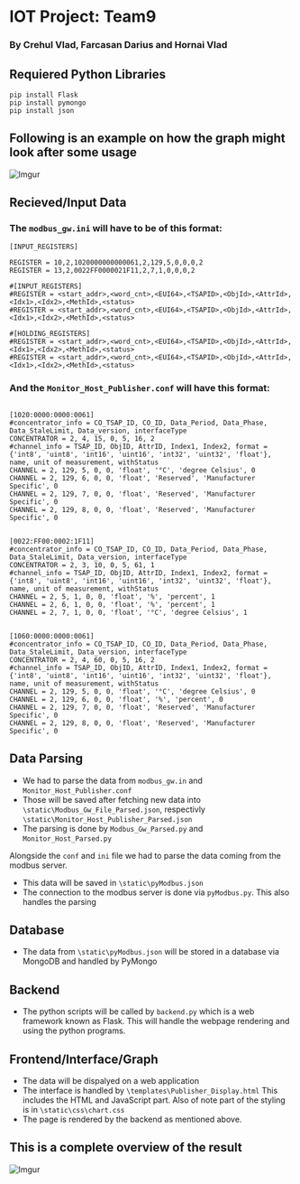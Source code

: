 # IOT Project: Team9
### By Crehul Vlad, Farcasan Darius and Hornai Vlad

## Requiered Python Libraries
```
pip install Flask
pip install pymongo
pip install json
```

## Following is an example on how the graph might look after some usage
![Imgur](https://i.imgur.com/7rIDZBw.jpg)

## Recieved/Input Data
### The `modbus_gw.ini` will have to be of this format:
```
[INPUT_REGISTERS]

REGISTER = 10,2,1020000000000061,2,129,5,0,0,0,2
REGISTER = 13,2,0022FF0000021F11,2,7,1,0,0,0,2

#[INPUT_REGISTERS]
#REGISTER = <start_addr>,<word_cnt>,<EUI64>,<TSAPID>,<ObjId>,<AttrId>,<Idx1>,<Idx2>,<MethId>,<status>
#REGISTER = <start_addr>,<word_cnt>,<EUI64>,<TSAPID>,<ObjId>,<AttrId>,<Idx1>,<Idx2>,<MethId>,<status>

#[HOLDING_REGISTERS]
#REGISTER = <start_addr>,<word_cnt>,<EUI64>,<TSAPID>,<ObjId>,<AttrId>,<Idx1>,<Idx2>,<MethId>,<status>
#REGISTER = <start_addr>,<word_cnt>,<EUI64>,<TSAPID>,<ObjId>,<AttrId>,<Idx1>,<Idx2>,<MethId>,<status>
```
### And the `Monitor_Host_Publisher.conf` will have this format:
```

[1020:0000:0000:0061]
#concentrator_info = CO_TSAP_ID, CO_ID, Data_Period, Data_Phase, Data_StaleLimit, Data_version, interfaceType
CONCENTRATOR = 2, 4, 15, 0, 5, 16, 2
#channel_info = TSAP_ID, ObjID, AttrID, Index1, Index2, format = {'int8', 'uint8', 'int16', 'uint16', 'int32', 'uint32', 'float'}, name, unit of measurement, withStatus
CHANNEL = 2, 129, 5, 0, 0, 'float', '°C', 'degree Celsius', 0
CHANNEL = 2, 129, 6, 0, 0, 'float', 'Reserved', 'Manufacturer Specific', 0
CHANNEL = 2, 129, 7, 0, 0, 'float', 'Reserved', 'Manufacturer Specific', 0
CHANNEL = 2, 129, 8, 0, 0, 'float', 'Reserved', 'Manufacturer Specific', 0


[0022:FF00:0002:1F11]
#concentrator_info = CO_TSAP_ID, CO_ID, Data_Period, Data_Phase, Data_StaleLimit, Data_version, interfaceType
CONCENTRATOR = 2, 3, 10, 0, 5, 61, 1
#channel_info = TSAP_ID, ObjID, AttrID, Index1, Index2, format = {'int8', 'uint8', 'int16', 'uint16', 'int32', 'uint32', 'float'}, name, unit of measurement, withStatus
CHANNEL = 2, 5, 1, 0, 0, 'float', '%', 'percent', 1
CHANNEL = 2, 6, 1, 0, 0, 'float', '%', 'percent', 1
CHANNEL = 2, 7, 1, 0, 0, 'float', '°C', 'degree Celsius', 1


[1060:0000:0000:0061]
#concentrator_info = CO_TSAP_ID, CO_ID, Data_Period, Data_Phase, Data_StaleLimit, Data_version, interfaceType
CONCENTRATOR = 2, 4, 60, 0, 5, 16, 2
#channel_info = TSAP_ID, ObjID, AttrID, Index1, Index2, format = {'int8', 'uint8', 'int16', 'uint16', 'int32', 'uint32', 'float'}, name, unit of measurement, withStatus
CHANNEL = 2, 129, 5, 0, 0, 'float', '°C', 'degree Celsius', 0
CHANNEL = 2, 129, 6, 0, 0, 'float', '%', 'percent', 0
CHANNEL = 2, 129, 7, 0, 0, 'float', 'Reserved', 'Manufacturer Specific', 0
CHANNEL = 2, 129, 8, 0, 0, 'float', 'Reserved', 'Manufacturer Specific', 0
```

## Data Parsing
- We had to parse the data from `modbus_gw.in` and `Monitor_Host_Publisher.conf`
- Those will be saved after fetching new data into `\static\Modbus_Gw_File_Parsed.json`, respectivly `\static\Monitor_Host_Publisher_Parsed.json`
- The parsing is done by `Modbus_Gw_Parsed.py` and `Monitor_Host_Parsed.py`

Alongside the `conf` and `ini` file we had to parse the data coming from the modbus server.

- This data will be saved in `\static\pyModbus.json`
- The connection to the modbus server is done via `pyModbus.py`. This also handles the parsing

## Database
- The data from `\static\pyModbus.json` will be stored in a database via MongoDB and handled by PyMongo

## Backend
- The python scripts will be called by `backend.py` which is a web framework known as Flask. This will handle the webpage rendering and using the python programs.

## Frontend/Interface/Graph
- The data will be dispalyed on a web application
- The interface is handled by `\templates\Publisher_Display.html` This includes the HTML and JavaScript part. Also of note part of the styling is in `\static\css\chart.css`
- The page is rendered by the backend as mentioned above.
## This is a complete overview of the result
![Imgur](https://i.imgur.com/EC3pt18.jpg)
